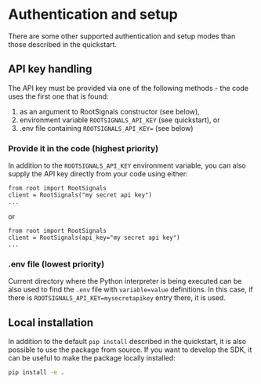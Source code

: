 # Authentication and setup #

There are some other supported authentication and setup modes than those described in the quickstart.

## API key handling

The API key must be provided via one of the following methods - the code uses the first one that is found:

1. as an argument to RootSignals constructor (see below),
2. environment variable `ROOTSIGNALS_API_KEY` (see quickstart), or
3. .env file containing `ROOTSIGNALS_API_KEY=` (see below)

### Provide it in the code (highest priority)

In addition to the `ROOTSIGNALS_API_KEY` environment variable, you can also supply the API key directly from your code using either:

```
from root import RootSignals
client = RootSignals("my secret api key")
...
```

or

```
from root import RootSignals
client = RootSignals(api_key="my secret api key")
...
```

### .env file (lowest priority)

Current directory where the Python interpreter is being executed can be also used to find the `.env` file with `variable=value` definitions. In this case, if there is `ROOTSIGNALS_API_KEY=mysecretapikey` entry there, it is used.

## Local installation

In addition to the default `pip install` described in the quickstart, it is also possible to use the package from source. If you want to develop the SDK, it can be useful to make the package
locally installed:

```bash
pip install -e .
```

